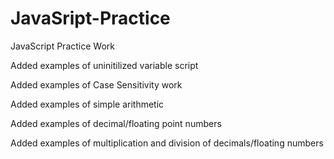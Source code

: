 # JavaSript-Practice
JavaScript Practice Work

Added examples of uninitilized variable script

Added examples of Case Sensitivity work

Added examples of simple arithmetic

Added examples of decimal/floating point numbers

Added examples of multiplication and division of decimals/floating numbers
